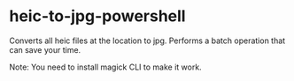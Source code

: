 # heic-to-jpg-powershell

Converts all heic files at the location to jpg. Performs a batch operation that can save your time. 

Note: You need to install magick CLI to make it work. 
